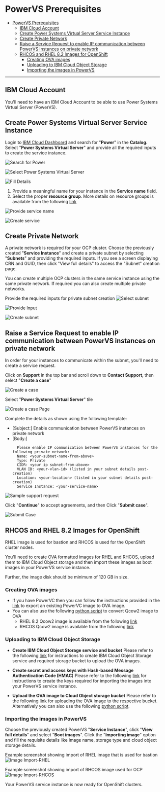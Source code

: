 # PowerVS Prerequisites

- [PowerVS Prerequisites](#powervs-prerequisites)
  * [IBM Cloud Account](#ibm-cloud-account)
  * [Create Power Systems Virtual Server Service Instance](#create-power-systems-virtual-server-service-instance)
  * [Create Private Network](#create-private-network)
  * [Raise a Service Request to enable IP communication between PowerVS instances on private network](#raise-a-service-request-to-enable-ip-communication-between-powervs-instances-on-private-network)
  * [RHCOS and RHEL 8.2 Images for OpenShift](#rhcos-and-rhel-82-images-for-openshift)
    + [Creating OVA images](#creating-ova-images)
    + [Uploading to IBM Cloud Object Storage](#uploading-to-ibm-cloud-object-storage)
    + [Importing the images in PowerVS](#importing-the-images-in-powervs)


----------------------

## IBM Cloud Account
You'll need to have an IBM Cloud Account to be able to use Power Systems Virtual Server (PowerVS).

## Create Power Systems Virtual Server Service Instance

Login to [IBM Cloud Dashboard](https://cloud.ibm.com) and search for "**Power**" in the **Catalog**.
Select "**Power Systems Virtual Server**" and provide all the required inputs
to create the service instance.


![Search for Power](./media/image1.png)

![Select Power Systems Virtual Server](./media/image2.png)


![Fill Details](./media/image3.png)
1. Provide a meaningful name for your instance in the **Service name** field.
2. Select the proper **resource group**. More details on resource groups is available from the following [link](https://cloud.ibm.com/docs/account?topic=account-rgs)

![Provide service name](./media/image4.png)

![Create service](./media/image5.png)

## Create Private Network

A private network is required for your OCP cluster. Choose the previously created "**Service Instance**" and create a private subnet by selecting "**Subnets**" and providing the required inputs. If you see a screen displaying CRN and GUID, then click "View full details" to access the "Subnet" creation page.

You can create multiple OCP clusters in the same service instance using the same private network. If required you can also create multiple private networks.

Provide the required inputs for private subnet creation
![Select subnet](./media/image6.png)

![Provide Input](./media/image7.png)

![Create subnet](./media/image8.png)


## Raise a Service Request to enable IP communication between PowerVS instances on private network
In order for your instances to communicate within the subnet, you'll need to create a service request.

Click on **Support** in the top bar and scroll down to **Contact Support**, then select "**Create a case**"


![Create a case](./media/image9.png)

Select "**Power Systems Virtual Server**" tile

![Create a case Page](./media/image10.png)

Complete the details as shown using the following template:

- [Subject:] Enable communication between PowerVS instances on private network
- [Body:]
  ```
    Please enable IP communication between PowerVS instances for the following private network:
    Name: <your-subnet-name-from-above>
    Type: Private
    CIDR: <your ip subnet-from-above>
    VLAN ID: <your-vlan-id> (listed in your subnet details post-creation)
    Location: <your-location> (listed in your subnet details post-creation)
    Service Instance: <your-service-name>
  ```

![Sample support request ](./media/image11.png)

Click "**Continue**" to accept agreements, and then Click "**Submit case**".

![Submit Case](./media/image12.png)


## RHCOS and RHEL 8.2 Images for OpenShift
RHEL image is used for bastion and RHCOS is used for the OpenShift cluster nodes.

You'll need to create [OVA](https://en.wikipedia.org/wiki/Open_Virtualization_Format) formatted images for RHEL and RHCOS, upload them to IBM Cloud Object storage and then import these images as boot images in your PowerVS service instance.

Further, the image disk should be minimum of 120 GB in size.

### Creating OVA images

- If you have PowerVC then you can follow the instructions provided in the [link](https://www.ibm.com/support/knowledgecenter/en/SSXK2N_1.4.4/com.ibm.powervc.standard.help.doc/powervc_export_image_hmc.html) to export an existing PowerVC image to OVA image.
- You can also use the following [python script](https://github.com/ocp-power-automation/infra/blob/master/scripts/images/convert_qcow2_ova.py) to convert Qcow2 image to OVA
  - RHEL 8.2 Qcow2 image is available from the following [link](https://access.redhat.com/downloads/content/279/ver=/rhel---8/8.2/ppc64le/product-software)
  - RHCOS Qcow2 image is available from the following [link](https://mirror.openshift.com/pub/openshift-v4/ppc64le/dependencies/rhcos/4.5/)

### Uploading to IBM Cloud Object Storage

- **Create IBM Cloud Object Storage service and bucket** Please refer to the following [link](https://cloud.ibm.com/docs/cloud-object-storage?topic=cloud-object-storage-getting-started-cloud-object-storage) for instructions to create IBM Cloud Object Storage service and required storage bucket to upload the OVA images.

- **Create secret and access keys with Hash-based Message Authentication Code (HMAC)** Please refer to the following [link](https://cloud.ibm.com/docs/cloud-object-storage?topic=cloud-object-storage-uhc-hmac-credentials-main) for instructions to create the keys required for importing the images into your PowerVS service instance.

- **Upload the OVA image to Cloud Object storage bucket** Please refer to the following [link](https://cloud.ibm.com/docs/cloud-object-storage?topic=cloud-object-storage-upload) for uploading the OVA image to the respective bucket. Alternatively you can also use the following [python script](https://github.com/ocp-power-automation/infra/blob/master/scripts/images/upload_image.py).


### Importing the images in PowerVS
Choose the previously created PowerVS "**Service Instance**", click "**View full details**" and select "**Boot images**".
Click the "**Importing image**" option and fill the requisite details like image name, storage type and cloud object storage details.

Example screenshot showing import of RHEL image that is used for bastion
![Image Import-RHEL](./media/image-import1.png)

Example screenshot showing import of RHCOS image used for OCP
![Image Import-RHCOS](./media/image-import2.png)


Your PowerVS service instance is now ready for OpenShift clusters.
